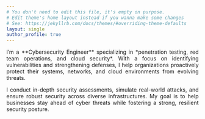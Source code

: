 ```yaml
---
# You don't need to edit this file, it's empty on purpose.
# Edit theme's home layout instead if you wanna make some changes
# See: https://jekyllrb.com/docs/themes/#overriding-theme-defaults
layout: single
author_profile: true
---
```

<div style="text-align: justify;">
I’m a **Cybersecurity Engineer** specializing in *penetration testing, red team operations, and cloud security*. With a focus on identifying vulnerabilities and strengthening defenses, I help organizations proactively protect their systems, networks, and cloud environments from evolving threats.

I conduct in-depth security assessments, simulate real-world attacks, and ensure robust security across diverse infrastructures. My goal is to help businesses stay ahead of cyber threats while fostering a strong, resilient security posture.
</div>
